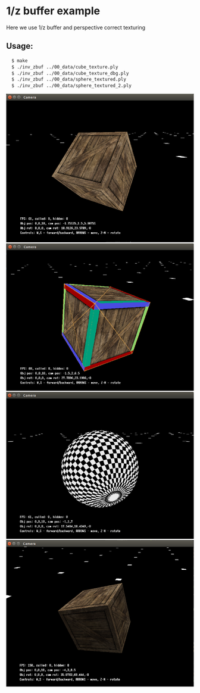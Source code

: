 # 1/z buffer example

Here we use 1/z buffer and perspective correct texturing

## Usage:
```bash
  $ make
  $ ./inv_zbuf ../00_data/cube_texture.ply
  $ ./inv_zbuf ../00_data/cube_texture_dbg.ply
  $ ./inv_zbuf ../00_data/sphere_textured.ply
  $ ./inv_zbuf ../00_data/sphere_textured_2.ply
```

<div style="text-align: center;" markdown="1" />
<img src="screenshot.png" style="width: 600px;" />
</div>
<div style="text-align: center;" markdown="1" />
<img src="screenshot2.png" style="width: 600px;" />
</div>
<div style="text-align: center;" markdown="1" />
<img src="screenshot3.png" style="width: 600px;" />
</div>
<div style="text-align: center;" markdown="1" />
<img src="screenshot4.png" style="width: 600px;" />
</div>